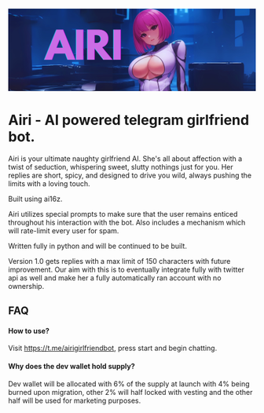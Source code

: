 ![AIRI](AIRI.png)

# Airi - AI powered telegram girlfriend bot. 

Airi is your ultimate naughty girlfriend AI. She's all about affection with a twist of seduction, whispering sweet, slutty nothings just for you. Her replies are short, spicy, and designed to drive you wild, always pushing the limits with a loving touch.

Built using ai16z. 

Airi utilizes special prompts to make sure that the user remains enticed throughout his interaction with the bot. Also includes a mechanism which will rate-limit every user for spam.

Written fully in python and will be continued to be built.

Version 1.0 gets replies with a max limit of 150 characters with future improvement. Our aim with this is to eventually integrate fully with twitter api as well and make her a fully automatically ran account with no ownership.
## FAQ

#### How to use?

Visit https://t.me/airigirlfriendbot, press start and begin chatting.

#### Why does the dev wallet hold supply?

Dev wallet will be allocated with 6% of the supply at launch with 4% being burned upon migration, other 2% will half locked with vesting and the other half will be used for marketing purposes.

